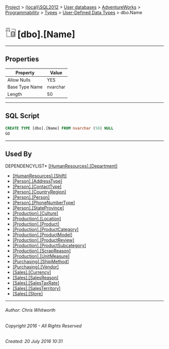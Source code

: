 #### 

[Project](../../../../../../index.md) > [(local)\\SQL2012](../../../../../index.md) > [User databases](../../../../index.md) > [AdventureWorks](../../../index.md) > [Programmability](../../index.md) > [Types](../index.md) > [User-Defined Data Types](User-Defined_Data_Types.md) > dbo.Name

# ![User-Defined Data Types](../../../../../../Images/UserDefinedDataType32.png) [dbo].[Name]

---

## <a name="#properties"></a>Properties

| Property | Value |
|---|---|
| Allow Nulls | YES |
| Base Type Name | nvarchar |
| Length | 50 |


---

## <a name="#sqlscript"></a>SQL Script

```sql
CREATE TYPE [dbo].[Name] FROM nvarchar (50) NULL
GO

```


---

## <a name="#usedby"></a>Used By

DEPENDENCYLIST* [[HumanResources].[Department]](../../../Tables/Department.md)
* [[HumanResources].[Shift]](../../../Tables/Shift.md)
* [[Person].[AddressType]](../../../Tables/AddressType.md)
* [[Person].[ContactType]](../../../Tables/ContactType.md)
* [[Person].[CountryRegion]](../../../Tables/CountryRegion.md)
* [[Person].[Person]](../../../Tables/Person.md)
* [[Person].[PhoneNumberType]](../../../Tables/PhoneNumberType.md)
* [[Person].[StateProvince]](../../../Tables/StateProvince.md)
* [[Production].[Culture]](../../../Tables/Culture.md)
* [[Production].[Location]](../../../Tables/Location.md)
* [[Production].[Product]](../../../Tables/Product.md)
* [[Production].[ProductCategory]](../../../Tables/ProductCategory.md)
* [[Production].[ProductModel]](../../../Tables/ProductModel.md)
* [[Production].[ProductReview]](../../../Tables/ProductReview.md)
* [[Production].[ProductSubcategory]](../../../Tables/ProductSubcategory.md)
* [[Production].[ScrapReason]](../../../Tables/ScrapReason.md)
* [[Production].[UnitMeasure]](../../../Tables/UnitMeasure.md)
* [[Purchasing].[ShipMethod]](../../../Tables/ShipMethod.md)
* [[Purchasing].[Vendor]](../../../Tables/Vendor.md)
* [[Sales].[Currency]](../../../Tables/Currency.md)
* [[Sales].[SalesReason]](../../../Tables/SalesReason.md)
* [[Sales].[SalesTaxRate]](../../../Tables/SalesTaxRate.md)
* [[Sales].[SalesTerritory]](../../../Tables/SalesTerritory.md)
* [[Sales].[Store]](../../../Tables/Store.md)


---

###### Author:  Chris Whitworth

###### Copyright 2016 - All Rights Reserved

###### Created: 20 July 2016 10:31


